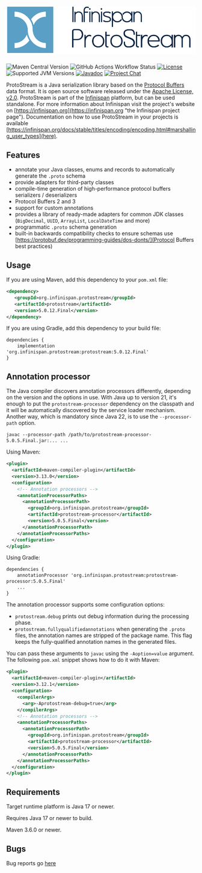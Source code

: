 # ![ProtoStream](./infinispan_protostream_stacked.png)

![Maven Central Version](https://img.shields.io/maven-central/v/org.infinispan.protostream/protostream?versionPrefix=5&style=for-the-badge)
![GitHub Actions Workflow Status](https://img.shields.io/github/actions/workflow/status/infinispan/protostream/test_report.yaml?branch=main&style=for-the-badge)
[![License](https://img.shields.io/github/license/infinispan/infinispan?style=for-the-badge&logo=apache)](https://www.apache.org/licenses/LICENSE-2.0)
![Supported JVM Versions](https://img.shields.io/badge/JVM-17-green.svg?style=for-the-badge&logo=openjdk)
[![Javadoc](https://img.shields.io/badge/Javadoc-online-green.svg?style=for-the-badge&logo=openjdk)](http://www.javadoc.io/doc/org.infinispan.protostream/protostream)
[![Project Chat](https://img.shields.io/badge/zulip-join_chat-pink.svg?style=for-the-badge&logo=zulip)](https://infinispan.zulipchat.com/)

ProtoStream is a Java serialization library based on the [Protocol Buffers](https://developers.google.com/protocol-buffers/) data format. 
It is open source software released under the [Apache License, v2.0](https://www.apache.org/licenses/LICENSE-2.0 "The Apache License, v2.0").
ProtoStream is part of the [Infinispan](https://github.com/infinispan/infinispan) platform, but can be used standalone.
For more information about Infinispan visit the project's website on [https://infinispan.org](https://infinispan.org "the Infinispan project page").
Documentation on how to use ProtoStream in your projects is available [https://infinispan.org/docs/stable/titles/encoding/encoding.html#marshalling_user_types](here).

Features
--------
* annotate your Java classes, enums and records to automatically generate the `.proto` schema
* provide adapters for third-party classes
* compile-time generation of high-performance protocol buffers serializers / deserializers
* Protocol Buffers 2 and 3
* support for custom annotations
* provides a library of ready-made adapters for common JDK classes (`BigDecimal`, `UUID`, `ArrayList`, `LocalDateTime` and more)
* programmatic `.proto` schema generation
* built-in backwards compatibility checks to ensure schemas use [https://protobuf.dev/programming-guides/dos-donts/](Protocol Buffers best practices)

Usage
-----

If you are using Maven, add this dependency to your `pom.xml` file:
   
```xml
<dependency>
   <groupId>org.infinispan.protostream</groupId>
   <artifactId>protostream</artifactId>
   <version>5.0.12.Final</version>
</dependency>
```

If you are using Gradle, add this dependency to your build file:

```
dependencies { 
    implementation 'org.infinispan.protostream:protostream:5.0.12.Final'
}
```


Annotation processor
--------------------

The Java compiler discovers annotation processors differently, depending on the version and the options in use.
With Java up to version 21, it's enough to put the `protostream-processor` dependency on the classpath and it 
will be automatically discovered by the service loader mechanism. Another way, which is mandatory since Java 22,
is to use the `--processor-path` option.

```shell
javac --processor-path /path/to/protostream-processor-5.0.5.Final.jar:... ...
```

Using Maven:
```xml
<plugin>
  <artifactId>maven-compiler-plugin</artifactId>
  <version>3.13.0</version>
  <configuration>
    <!-- Annotation processors -->
    <annotationProcessorPaths>
      <annotationProcessorPath>
        <groupId>org.infinispan.protostream</groupId>
        <artifactId>protostream-processor</artifactId>
        <version>5.0.5.Final</version>
      </annotationProcessorPath>
    </annotationProcessorPaths>
  </configuration>
</plugin>
```

Using Gradle:
```
dependencies {
    annotationProcessor 'org.infinispan.protostream:protostream-processor:5.0.5.Final'
    ...
}
```

The annotation processor supports some configuration options:

* `protostream.debug` prints out debug information during the processing phase.
* `protostream.fullyqualifiedannotations` when generating the `.proto` files, the annotation names are stripped of the package name. This flag keeps the fully-qualified annotation names in the generated files.

You can pass these arguments to `javac` using the `-Aoption=value` argument. 
The following `pom.xml` snippet shows how to do it with Maven:

```xml
<plugin>
  <artifactId>maven-compiler-plugin</artifactId>
  <version>3.12.1</version>
  <configuration>
    <compilerArgs>
      <arg>-Aprotostream-debug=true</arg>
    </compilerArgs>
    <!-- Annotation processors -->
    <annotationProcessorPaths>
      <annotationProcessorPath>
        <groupId>org.infinispan.protostream</groupId>
        <artifactId>protostream-processor</artifactId>
        <version>5.0.5.Final</version>
      </annotationProcessorPath>
    </annotationProcessorPaths>
  </configuration>
</plugin>
```

Requirements
------------

Target runtime platform is Java 17 or newer.

Requires Java 17 or newer to build.

Maven 3.6.0 or newer.

Bugs
----
Bug reports go [here](https://issues.jboss.org/projects/IPROTO)

